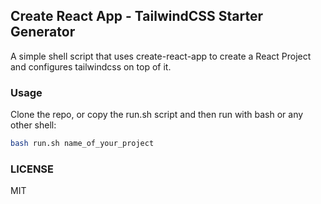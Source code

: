 ## Create React App - TailwindCSS Starter Generator
A simple shell script that uses create-react-app to create a React Project and configures tailwindcss on top of it.
### Usage
Clone the repo, or copy the run.sh script and then run with bash or any other shell:
```bash
bash run.sh name_of_your_project
```
### LICENSE
MIT
